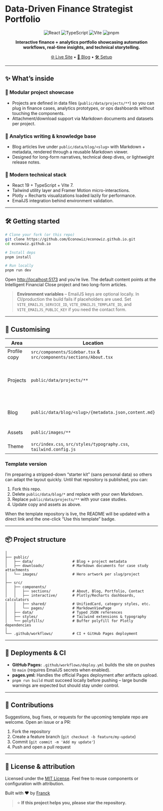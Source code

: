 # Data-Driven Finance Strategist Portfolio

<div align="center">

![React](https://img.shields.io/badge/React-20232A?style=for-the-badge&logo=react&logoColor=61DAFB)
![TypeScript](https://img.shields.io/badge/TypeScript-007ACC?style=for-the-badge&logo=typescript&logoColor=white)
![Vite](https://img.shields.io/badge/Vite-646CFF?style=for-the-badge&logo=vite&logoColor=white)
![pnpm](https://img.shields.io/badge/PNPM-4040B2?style=for-the-badge&logo=pnpm&logoColor=white)

**Interactive finance + analytics portfolio showcasing automation workflows, real-time insights, and technical storytelling.**

[🌐 Live Site](https://econowiz.github.io) • [🧠 Blog](https://econowiz.github.io/#/blog) • [🛠️ Setup](#-getting-started)

</div>

---

## ✨ What’s inside

### 🚀 Modular project showcase
- Projects are defined in data files (`public/data/projects/**`) so you can plug in finance cases, analytics prototypes, or ops dashboards without touching the components.
- Attachment/download support via Markdown documents and datasets per project.

### 🧭 Analytics writing & knowledge base
- Blog articles live under `public/data/blog/<slug>` with Markdown + metadata, rendered through a reusable Markdown viewer.
- Designed for long-form narratives, technical deep dives, or lightweight release notes.

### 🧱 Modern technical stack
- React 19 + TypeScript + Vite 7.
- Tailwind utility layer and Framer Motion micro-interactions.
- Plotly + Recharts visualizations loaded lazily for performance.
- EmailJS integration behind environment validation.

---

## 🛠 Getting started

```bash
# Clone your fork (or this repo)
git clone https://github.com/Econowiz/econowiz.github.io.git
cd econowiz.github.io

# Install deps
pnpm install

# Run locally
pnpm run dev
```

Open [http://localhost:5173](http://localhost:5173) and you’re live. The default content points at the Intelligent Financial Close project and two long-form articles.

> **Environment variables** – EmailJS keys are optional locally. In CI/production the build fails if placeholders are used. Set `VITE_EMAILJS_SERVICE_ID`, `VITE_EMAILJS_TEMPLATE_ID`, and `VITE_EMAILJS_PUBLIC_KEY` if you need the contact form.

---

## 🧩 Customising

| Area | Location | Notes |
|------|----------|-------|
| Profile copy | `src/components/Sidebar.tsx` & `src/components/sections/About.tsx` | Update headline, availability, and intro paragraph. |
| Projects | `public/data/projects/**` | Each project owns a `metadata.json`, Markdown, datasets, and downloads. Currently only the Intelligent Financial Close system is shipped. |
| Blog | `public/data/blog/<slug>/{metadata.json,content.md}` | Add new articles by duplicating a folder and referencing it in `public/data/blog/index.json`. |
| Assets | `public/images/**` | Store hero images per slug (blog) or project. |
| Theme | `src/index.css`, `src/styles/typography.css`, `tailwind.config.js` | Typography, palette, spacing, etc. |

### Template version
I’m preparing a stripped-down “starter kit” (sans personal data) so others can adapt the layout quickly. Until that repository is published, you can:
1. Fork this repo.
2. Delete `public/data/blog/*` and replace with your own Markdown.
3. Replace `public/data/projects/**` with your case studies.
4. Update copy and assets as above.

When the template repository is live, the README will be updated with a direct link and the one-click “Use this template” badge.

---

## 📦 Project structure

```
│
├── public/
│   ├── data/                  # Blog + project metadata
│   ├── downloads/             # Markdown documents for case study attachments
│   └── images/                # Hero artwork per slug/project
│
├── src/
│   ├── components/
│   │   ├── sections/          # About, Blog, Portfolio, Contact
│   │   ├── interactive/       # Plotly/Recharts dashboards, calculators
│   │   ├── shared/            # UnifiedCard, category styles, etc.
│   │   └── pages/             # MarkdownViewPage
│   ├── data/                  # Typed JSON references
│   ├── styles/                # Tailwind extensions & typography
│   └── polyfills/             # Buffer polyfill for Plotly dependencies
│
└── .github/workflows/         # CI + GitHub Pages deployment
```

---

## 🔁 Deployments & CI
- **GitHub Pages:** `.github/workflows/deploy.yml` builds the site on pushes to `main` (requires EmailJS secrets when enabled).
- **pages.yml:** Handles the official Pages deployment after artifacts upload.
- `pnpm run build` must succeed locally before pushing – large bundle warnings are expected but should stay under control.

---

## 🤝 Contributions
Suggestions, bug fixes, or requests for the upcoming template repo are welcome. Open an issue or a PR:

1. Fork the repository
2. Create a feature branch (`git checkout -b feature/my-update`)
3. Commit (`git commit -m 'Add my update'`)
4. Push and open a pull request

---

## 📄 License & attribution

Licensed under the [MIT License](LICENSE). Feel free to reuse components or configuration with attribution.

Built with ❤️ by [Franck](https://github.com/econowiz)


> ⭐ **If this project helps you, please star the repository.**
